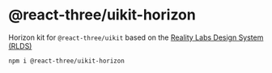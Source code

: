 # @react-three/uikit-horizon

Horizon kit for `@react-three/uikit` based on the [Reality Labs Design System (RLDS)](https://www.figma.com/community/file/1509641173090552632)

`npm i @react-three/uikit-horizon`

